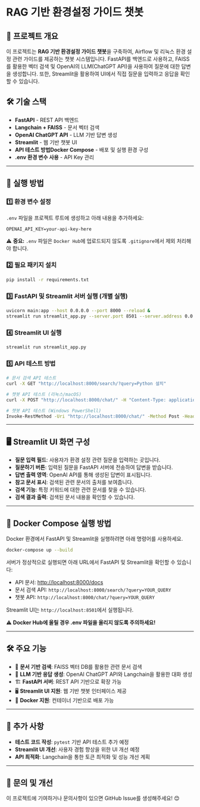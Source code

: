 # RAG 기반 환경설정 가이드 챗봇

## 📌 프로젝트 개요

이 프로젝트는 **RAG 기반 환경설정 가이드 챗봇**을 구축하여, Airflow 및 리눅스 환경 설정 관련 가이드를 제공하는 챗봇 시스템입니다.
FastAPI를 백엔드로 사용하고, FAISS를 활용한 벡터 검색 및 OpenAI의 LLM(ChatGPT API)을 사용하여 질문에 대한 답변을 생성합니다. 또한, Streamlit을 활용하여 UI에서 직접 질문을 입력하고 응답을 확인할 수 있습니다.

## 🛠 기술 스택

- **FastAPI** - REST API 백엔드
- **Langchain + FAISS** - 문서 벡터 검색
- **OpenAI ChatGPT API** - LLM 기반 답변 생성
- **Streamlit** - 웹 기반 챗봇 UI
- **API 테스트 방법Docker Compose** - 배포 및 실행 환경 구성
- **.env 환경 변수 사용** - API Key 관리

---

## 🚀 실행 방법

### 1️⃣ 환경 변수 설정

`.env` 파일을 프로젝트 루트에 생성하고 아래 내용을 추가하세요:

```plaintext
OPENAI_API_KEY=your-api-key-here
```

⚠️ **중요:** `.env` 파일은 `Docker Hub`에 업로드되지 않도록 `.gitignore`에서 제외 처리해야 합니다.

### 2️⃣ 필요 패키지 설치

```bash
pip install -r requirements.txt
```

### 3️⃣ FastAPI 및 Streamlit 서버 실행 (개별 실행)

```bash
uvicorn main:app --host 0.0.0.0 --port 8000 --reload &
streamlit run streamlit_app.py --server.port 8501 --server.address 0.0.0.0
```



### 4️⃣ Streamlit UI 실행

```bash
streamlit run streamlit_app.py
```

### 5️⃣ API 테스트 방법

```bash
# 문서 검색 API 테스트
curl -X GET "http://localhost:8000/search/?query=Python 설치"

# 챗봇 API 테스트 (리눅스/macOS)
curl -X POST "http://localhost:8000/chat/" -H "Content-Type: application/json" -d '{"query": "Python 환경 설정 방법"}'

# 챗봇 API 테스트 (Windows PowerShell)
Invoke-RestMethod -Uri "http://localhost:8000/chat/" -Method Post -Headers @{"Content-Type"="application/json"} -Body '{"query": "Python 환경 설정 방법"}'
```
---


## 🖥 Streamlit UI 화면 구성

- **질문 입력 필드**: 사용자가 환경 설정 관련 질문을 입력하는 곳입니다.
- **질문하기 버튼**: 입력된 질문을 FastAPI 서버에 전송하여 답변을 받습니다.
- **답변 출력 영역**: OpenAI API를 통해 생성된 답변이 표시됩니다.
- **참고 문서 표시**: 검색된 관련 문서의 출처를 보여줍니다.
- **검색 기능**: 특정 키워드에 대한 관련 문서를 찾을 수 있습니다.
- **검색 결과 출력**: 검색된 문서 내용을 확인할 수 있습니다.

---

## 🐳 Docker Compose 실행 방법

Docker 환경에서 FastAPI 및 Streamlit을 실행하려면 아래 명령어를 사용하세요.

```bash
docker-compose up --build
```

서버가 정상적으로 실행되면 아래 URL에서 FastAPI 및 Streamlit을 확인할 수 있습니다:

- API 문서: [http://localhost:8000/docs](http://localhost:8000/docs)
- 문서 검색 API: `http://localhost:8000/search/?query=YOUR_QUERY`
- 챗봇 API: `http://localhost:8000/chat/?query=YOUR_QUERY`

Streamlit UI는 `http://localhost:8501`에서 실행됩니다.

⚠️ **Docker Hub에 올릴 경우 .env 파일을 올리지 않도록 주의하세요!**

---

## 🛠 주요 기능

- 📄 **문서 기반 검색**: FAISS 벡터 DB를 활용한 관련 문서 검색
- 🤖 **LLM 기반 응답 생성**: OpenAI ChatGPT API와 Langchain을 활용한 대화 생성
- 🏗 **FastAPI 서버**: REST API 기반으로 확장 가능
- 🖥 **Streamlit UI 지원**: 웹 기반 챗봇 인터페이스 제공
- 🐳 **Docker 지원**: 컨테이너 기반으로 배포 가능

---

## 📌 추가 사항

- **테스트 코드 작성**: `pytest` 기반 API 테스트 추가 예정
- **Streamlit UI 개선**: 사용자 경험 향상을 위한 UI 개선 예정
- **API 최적화**: Langchain을 통한 토큰 최적화 및 성능 개선 계획

---

## 📢 문의 및 개선

이 프로젝트에 기여하거나 문의사항이 있으면 GitHub Issue를 생성해주세요! 😊


